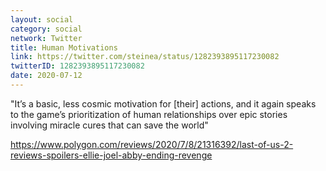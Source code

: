 ```yaml
---
layout: social
category: social
network: Twitter
title: Human Motivations
link: https://twitter.com/steinea/status/1282393895117230082
twitterID: 1282393895117230082
date: 2020-07-12
---
```


"It’s a basic, less cosmic motivation for [their] actions, and it again speaks to the game’s prioritization of human relationships over epic stories involving miracle cures that can save the world"

<https://www.polygon.com/reviews/2020/7/8/21316392/last-of-us-2-reviews-spoilers-ellie-joel-abby-ending-revenge>

